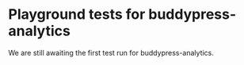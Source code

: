 # Playground tests for buddypress-analytics
We are still awaiting the first test run for buddypress-analytics.
